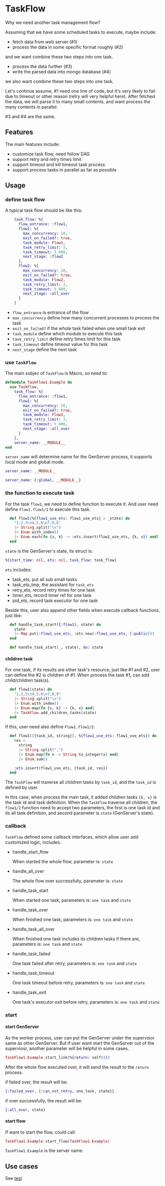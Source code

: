 # TaskFlow

Why we need another task management flow?

Assuming that we have some scheduled tasks to execute, maybe include:

- fetch data from web server (#1)
- process the data in some specific format roughly (#2)

and we want combine these two steps into one task.

- process the data further (#3)
- write the parsed data into mongo database (#4)

we also want combine these two steps into one task.

Let's continue assume, #1 need one line of code, but it's very likely to fail due to timeout or other reason (retry will very helpful here). After fetched the data, we will parse it to many small contents, and want process the many contents in parallel.

#3 and #4 are the same.

## Features

The main features include:

- customize task flow, need follow DAG
- support retry and retry times limit
- support timeout and kill timeout task process
- support process tasks in parallel as far as possible

## Usage

### define task flow

A typical task flow should be like this:

```elixir
    task_flow: %{
      flow_entrance: :flow1,
      flow1: %{
        max_concurrency: 10,
        exit_on_failed?: true,
        task_module: Flow1,
        task_retry_limit: 3,
        task_timeout: 5_000,
        next_stage: :flow2
      },
      flow2: %{
        max_concurrency: 10,
        exit_on_failed?: true,
        task_module: Flow2,
        task_retry_limit: 3,
        task_timeout: 5_000,
        next_stage: :all_over
      }
    }
```

- `flow_entrance` is entrance of the flow
- `max_concurrency` define how many concurrent processes to process the task
- `exit_on_failed?` if the whole task failed when one small task exit
- `task_module` define which module to execute this task
- `task_retry_limit` define retry times limit for this task
- `task_timeout` define timeout value for this task
- `next_stage` define the next task

### use `TaskFlow`

The main subjec of `TaskFlow` is Macro, so need to:

```elixir
defmodule TaskFlow1.Example do
  use TaskFlow,
    task_flow: %{
      flow_entrance: :flow1,
      flow1: %{
        max_concurrency: 10,
        exit_on_failed?: true,
        task_module: Flow1,
        task_retry_limit: 3,
        task_timeout: 5_000,
        next_stage: :all_over
      }
    },
    server_name: __MODULE__
end
```

`server_name` will determine name for the GenServer process, it supports local mode and global mode.

```elixir
server_name: __MODULE__
```

```elixir
server_name: {:global, __MODULE__}
```

### the function to execute task

For the task `flow1`, we need to define function to execute it. And user need define `Flow1.flow1/1` to execute this task.

```elixir
  def flow1(%{flow1_use_ets: flow1_use_ets} = _state) do
    "1,2,3\n4,5,6\n7,8,b"
    |> String.split("\n")
    |> Enum.with_index()
    |> Enum.each(fn {v, k} -> :ets.insert(flow1_use_ets, {k, v}) end)
  end
```

`state` is the GenServer's state, its struct is:

```elixir
%{start_time: nil, ets: nil, task_flow: task_flow}
```

`ets` includes:

- task_ets, put all sub small tasks
- task_ets_tmp, the assistant for `task_ets`
- retry_ets, record retry times for one task
- timer_ets, record timer ref for one task
- pid_ets, record task executor for one task

Beside this, user also append other fields when execute callback functions, just like:

```elixir
  def handle_task_start({:flow1}, state) do
    state
    |> Map.put(:flow1_use_ets, :ets.new(:flow1_use_ets, [:public]))
  end

  def handle_task_start(_, state), do: state
```

#### children task

For one task, if its results are other task's resource, just like #1 and #2, user can define the #2 is children of #1. When process the task #1, can add child/children task(s).

```elixir
  def flow1(state) do
    "1,2,3\n4,5,6\n7,8,9"
    |> String.split("\n")
    |> Enum.with_index()
    |> Enum.map(fn {v, k} -> {k, v} end)
    |> TaskFlow.add_children_tasks(state)
  end
```

If this, user need also define `Flow1.flow1/2`:

```elixir
  def flow1([{task_id, string}], %{flow1_use_ets: flow1_use_ets}) do
    res =
      string
      |> String.split(",")
      |> Enum.map(fn x -> String.to_integer(x) end)
      |> Enum.sum()

    :ets.insert(flow1_use_ets, {task_id, res})
  end
```

The `TaskFlow` will traverse all children tasks by `task_id`, and the `task_id` is defined by user.

In this case, when process the main task, it added children tasks `{k, v}` is the task id and task definition. When the `TaskFlow` traverse all children, the `flow1/2` function need to accept two parameters, the first is one task id and its all task definition, and second parameter is `state` (GenServer's state).

### callback

`TaskFlow` defined some callback interfaces, which allow user add customized logic, includes:

- handle_start_flow

  When started the whole flow, parameter is: `state`

- handle_all_over

  The whole flow over successfully, parameter is: `state`

- handle_task_start

  When started one task, parameters is: `one task` and `state`

- handle_task_over

  When finished one task, parameters is: `one task` and `state`

- handle_task_all_over

  When finished one task includes its children tasks if there are, parameters is: `one task` and `state`

- handle_task_failed

  One task failed after retry, parameters is: `one task` and `state`

- handle_task_timeout

  One task timeout before retry, parameters is: `one task` and `state`

- handle_task_exit

  One task's executor exit before retry, parameters is: `one task` and `state`

### start

#### start GenServer

As the worker process, user can put the GenServer under the supervisor same as other GenServer. But if user want start the GenServer out of the superviosr, another parameter will be helpful in some cases.

```elixir
TaskFlow1.Example.start_link(%{return: self()})
```

After the whole flow executed over, it will send the result to the `return` process.

if failed over, the result will be:

```elixir
{:failed_over, {:can_not_retry, one_task, state}}
```

if over successfully, the result will be:

```elixir
{:all_over, state}
```

#### start flow

If want to start the flow, could call:

```elixir
TaskFlow1.Example.start_flow(TaskFlow1.Example)
```

`TaskFlow1.Example` is the server name.

## Use cases

See [test](./test)
